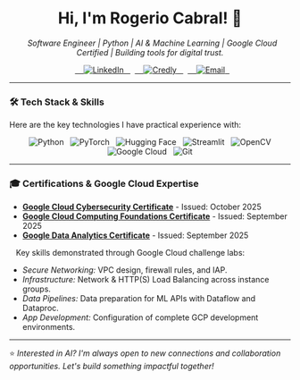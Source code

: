 <h1 align="center">Hi, I'm Rogerio Cabral! 👋</h1>
<p align="center">
  <em>Software Engineer | Python | AI & Machine Learning | Google Cloud Certified | Building tools for digital trust.</em>
</p>

<p align="center">
  <a href="https://www.linkedin.com/in/rog%C3%A9rio-cabral-609072397/" target="_blank" rel="noopener noreferrer">
    <img src="https://img.shields.io/badge/LinkedIn-Connect-0A66C2?style=for-the-badge&logo=linkedin&logoColor=white" alt="LinkedIn"/>
  </a>
  <a href="https://www.credly.com/earner/dashboard" target="_blank" rel="noopener noreferrer">
    <img src="https://img.shields.io/badge/Credly-Credentials-1f972d?style=for-the-badge&logo=credly&logoColor=white" alt="Credly"/>
  </a>
  <a href="mailto:rogeriocabraldev@gmail.com" target="_blank" rel="noopener noreferrer">
    <img src="https://img.shields.io/badge/Email-Get_in_Touch-D14836?style=for-the-badge&logo=gmail&logoColor=white" alt="Email"/>
  </a>
</p>

---

### 🛠 Tech Stack & Skills

Here are the key technologies I have practical experience with:

<p align="center">
  <img src="https://img.shields.io/badge/Python-3776AB?style=for-the-badge&logo=python&logoColor=white" alt="Python"/>
  <img src="https://img.shields.io/badge/PyTorch-EE4C2C?style=for-the-badge&logo=pytorch&logoColor=white" alt="PyTorch"/>
  <img src="https://img.shields.io/badge/Hugging_Face-Transformers-FFD21E?style=for-the-badge&logo=huggingface&logoColor=black" alt="Hugging Face"/>
  <img src="https://img.shields.io/badge/Streamlit-FF4B4B?style=for-the-badge&logo=streamlit&logoColor=white" alt="Streamlit"/>
  <img src="https://img.shields.io/badge/OpenCV-5C3EE8?style=for-the-badge&logo=opencv&logoColor=white" alt="OpenCV"/>
  <img src="https://img.shields.io/badge/Google_Cloud-4285F4?style=for-the-badge&logo=google-cloud&logoColor=white" alt="Google Cloud"/>
  <img src="https://img.shields.io/badge/Git-F05033?style=for-the-badge&logo=git&logoColor=white" alt="Git"/>
</p>

---

### 🎓 Certifications & Google Cloud Expertise

- **[Google Cloud Cybersecurity Certificate](https://www.credly.com/earner/dashboard)** - Issued: October 2025
- **[Google Cloud Computing Foundations Certificate](https://www.credly.com/earner/dashboard)** - Issued: September 2025
- **[Google Data Analytics Certificate](https://www.credly.com/badges/)** - Issued: September 2025

 
 Key skills demonstrated through Google Cloud challenge labs:
- *Secure Networking:* VPC design, firewall rules, and IAP.
- *Infrastructure:* Network & HTTP(S) Load Balancing across instance groups.
- *Data Pipelines:* Data preparation for ML APIs with Dataflow and Dataproc.
- *App Development:* Configuration of complete GCP development environments.

---

⭐ *Interested in AI? I'm always open to new connections and collaboration opportunities. Let's build something impactful together!*
